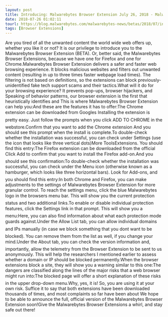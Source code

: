 ```yaml
---
layout: post
title: Introducing: Malwarebytes Browser Extension July 26, 2018 - Malwarebytes Browser Extensions (BETA) are available in the official web stores for Chrome and Firefox. Read what they can do for you, and try one out, if you haven't already.CONTINUE READING
date: 2018-07-26 01:02:11
tourl: https://blog.malwarebytes.com/malwarebytes-news/betas/2018/07/introducing-malwarebytes-browser-extension/
tags: [Browser Extensions]
---
```

Are you tired of all the unwanted content the world wide web offers up, whether you like it or not? It is our privilege to introduce you to the Malwarebytes Browser Extension (BETA). Or, better said, the Malwarebytes Browser Extensions, because we have one for Firefox and one for Chrome.Malwarebytes Browser Extension delivers a safer and faster web browsing experience. It blocks malicious websites and filters out unwanted content (resulting in up to three times faster webpage load times). The filtering is not based on definitions, so the extensions can block previously-unidentified fake tech support scams and their tactics.What will it do for your browsing experience? It prevents pop-ups, browser hijackers, and Speaking of behavior patterns, our browser extension is the first that heuristically identifies and This is where Malwarebytes Browser Extension can help you:And these are the features it has to offer:The Chrome extension can be downloaded from Googles Installing the extension is pretty easy. Just follow the prompts when you click ADD TO CHROME in the webstore.Confirm that you want to add the Chrome extension And you should see this prompt when the install is complete.To double-check whether the installation was successful, you can check under Settings (use the icon that looks like three vertical dots)More ToolsExtensions. You should find this entry:The Firefox extension can be downloaded from the official Click Add to confirm that you want to install the Firefox add-on.And you should see this confirmation:To double-check whether the installation was successful, you can check under the Menu icon (otherwise known as a hamburger, which looks like three horizontal bars). Look for Add-ons, and you should find this entry:In both Chrome and Firefox, you can make adjustments to the settings of Malwarebytes Browser Extension for more granular control. To reach the settings menu, click the blue Malwarebytes logo in the browsers menu bar. This will show you the current protection status and two additional links.To enable or disable individual protection features, click the Settings link in that prompt. This will show you a menu:Here, you can also find information about what each protection mode guards against.Under the Allow List tab, you can allow individual domains and IPs manually (in case we block something that you dont want to be blocked). You can remove them from the list as well, if you change your mind.Under the About tab, you can check the version information and, importantly, allow the telemetry from the Browser Extension to be sent to us anonymously. This will help the researchers I mentioned earlier to assess whether a domain or IP should be blocked permanently.When the browser extensions block a site, they will show you a warning similar to this one:The dangers are classified along the lines of the major risks that a web browser might run into:The blocked page will offer a short explanation of these risks in the upper drop-down menu.Why, yes, it is! So, you are using it at your own risk. Suffice it to say that both extensions have been downloaded thousands of times, and most complaints so far have been about We hope to be able to announce the full, official version of the Malwarebytes Browser Extension soon!Give the Malwarebytes Browser Extensions a whirl, and stay safe out there!
